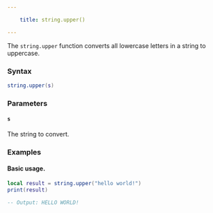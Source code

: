 ```yaml
---

    title: string.upper() 

---
```


The `string.upper` function converts all lowercase letters in a string to uppercase.

### Syntax  
```Lua
string.upper(s)
```  

### Parameters  

#### `s`  
The string to convert.  

### Examples  

#### Basic usage.
```Lua
local result = string.upper("hello world!")
print(result)

-- Output: HELLO WORLD!
```  

